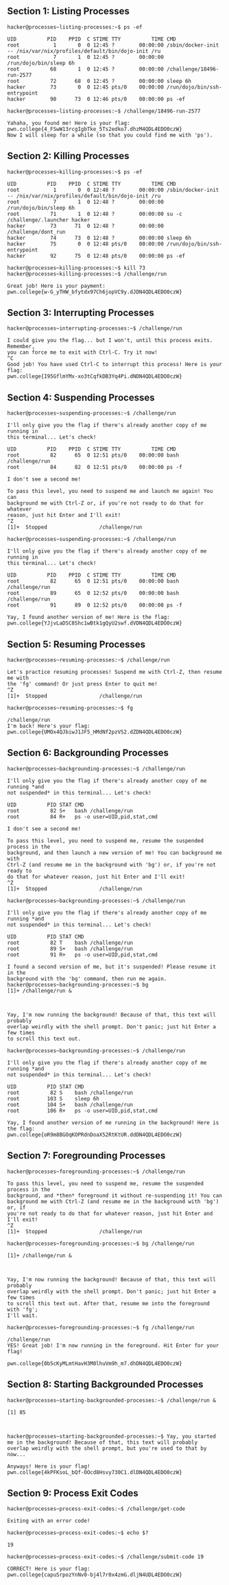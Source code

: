 ## Section 1: Listing Processes
`hacker@processes~listing-processes:~$ ps -ef`
```
UID          PID    PPID  C STIME TTY          TIME CMD
root           1       0  0 12:45 ?        00:00:00 /sbin/docker-init -- /nix/var/nix/profiles/default/bin/dojo-init /ru
root           7       1  0 12:45 ?        00:00:00 /run/dojo/bin/sleep 6h
root          68       1  0 12:45 ?        00:00:00 /challenge/18496-run-2577
root          72      68  0 12:45 ?        00:00:00 sleep 6h
hacker        73       0  0 12:45 pts/0    00:00:00 /run/dojo/bin/ssh-entrypoint
hacker        90      73  0 12:46 pts/0    00:00:00 ps -ef
```
`hacker@processes~listing-processes:~$ /challenge/18496-run-2577`
```
Yahaha, you found me! Here is your flag:
pwn.college{4_FSwW13rcgIgbTke_5Ts2edko7.dhzM4QDL4EDO0czW}
Now I will sleep for a while (so that you could find me with 'ps').
```
## Section 2: Killing Processes
`hacker@processes~killing-processes:~$ ps -ef`
```
UID          PID    PPID  C STIME TTY          TIME CMD
root           1       0  0 12:48 ?        00:00:00 /sbin/docker-init -- /nix/var/nix/profiles/default/bin/dojo-init /ru
root           7       1  0 12:48 ?        00:00:00 /run/dojo/bin/sleep 6h
root          71       1  0 12:48 ?        00:00:00 su -c /challenge/.launcher hacker
hacker        73      71  0 12:48 ?        00:00:00 /challenge/dont_run
hacker        74      73  0 12:48 ?        00:00:00 sleep 6h
hacker        75       0  0 12:48 pts/0    00:00:00 /run/dojo/bin/ssh-entrypoint
hacker        92      75  0 12:48 pts/0    00:00:00 ps -ef
```
`hacker@processes~killing-processes:~$ kill 73`
`hacker@processes~killing-processes:~$ /challenge/run`
```
Great job! Here is your payment:
pwn.college{w-G_yTHW_bfytdx97Ch6jopVC9y.dJDN4QDL4EDO0czW}
```
## Section 3: Interrupting Processes
`hacker@processes~interrupting-processes:~$ /challenge/run`
```
I could give you the flag... but I won't, until this process exits. Remember,
you can force me to exit with Ctrl-C. Try it now!
^C
Good job! You have used Ctrl-C to interrupt this process! Here is your flag:
pwn.college{I95GflmYMx-xo3tCqfkDB3Yq4Pi.dNDN4QDL4EDO0czW}
```
## Section 4: Suspending Processes
`hacker@processes~suspending-processes:~$ /challenge/run`
```
I'll only give you the flag if there's already another copy of me running in
this terminal... Let's check!

UID          PID    PPID  C STIME TTY          TIME CMD
root          82      65  0 12:51 pts/0    00:00:00 bash /challenge/run
root          84      82  0 12:51 pts/0    00:00:00 ps -f

I don't see a second me!

To pass this level, you need to suspend me and launch me again! You can
background me with Ctrl-Z or, if you're not ready to do that for whatever
reason, just hit Enter and I'll exit!
^Z
[1]+  Stopped                 /challenge/run
```
`hacker@processes~suspending-processes:~$ /challenge/run`
```
I'll only give you the flag if there's already another copy of me running in
this terminal... Let's check!

UID          PID    PPID  C STIME TTY          TIME CMD
root          82      65  0 12:51 pts/0    00:00:00 bash /challenge/run
root          89      65  0 12:52 pts/0    00:00:00 bash /challenge/run
root          91      89  0 12:52 pts/0    00:00:00 ps -f

Yay, I found another version of me! Here is the flag:
pwn.college{YJjvLaDSC8Shc1wBtk1gQyU2swf.dVDN4QDL4EDO0czW}
```
## Section 5: Resuming Processes
`hacker@processes~resuming-processes:~$ /challenge/run`
```
Let's practice resuming processes! Suspend me with Ctrl-Z, then resume me with
the 'fg' command! Or just press Enter to quit me!
^Z
[1]+  Stopped                 /challenge/run
```
`hacker@processes~resuming-processes:~$ fg`
```
/challenge/run
I'm back! Here's your flag:
pwn.college{UMOx4QJbiwJ1JF5_HMdNf2pzVS2.dZDN4QDL4EDO0czW}
```
## Section 6: Backgrounding Processes
`hacker@processes~backgrounding-processes:~$ /challenge/run`
```
I'll only give you the flag if there's already another copy of me running *and
not suspended* in this terminal... Let's check!

UID          PID STAT CMD
root          82 S+   bash /challenge/run
root          84 R+   ps -o user=UID,pid,stat,cmd

I don't see a second me!

To pass this level, you need to suspend me, resume the suspended process in the
background, and then launch a new version of me! You can background me with
Ctrl-Z (and resume me in the background with 'bg') or, if you're not ready to
do that for whatever reason, just hit Enter and I'll exit!
^Z
[1]+  Stopped                 /challenge/run
```
`hacker@processes~backgrounding-processes:~$ /challenge/run`
```
I'll only give you the flag if there's already another copy of me running *and
not suspended* in this terminal... Let's check!

UID          PID STAT CMD
root          82 T    bash /challenge/run
root          89 S+   bash /challenge/run
root          91 R+   ps -o user=UID,pid,stat,cmd

I found a second version of me, but it's suspended! Please resume it in the
background with the 'bg' command, then run me again.
hacker@processes~backgrounding-processes:~$ bg
[1]+ /challenge/run &



Yay, I'm now running the background! Because of that, this text will probably
overlap weirdly with the shell prompt. Don't panic; just hit Enter a few times
to scroll this text out.
```
`hacker@processes~backgrounding-processes:~$ /challenge/run`
```
I'll only give you the flag if there's already another copy of me running *and
not suspended* in this terminal... Let's check!

UID          PID STAT CMD
root          82 S    bash /challenge/run
root         103 S    sleep 6h
root         104 S+   bash /challenge/run
root         106 R+   ps -o user=UID,pid,stat,cmd

Yay, I found another version of me running in the background! Here is the flag:
pwn.college{oR9m8BGOqKOPRdnDoaX52RtKtUR.ddDN4QDL4EDO0czW}
```
## Section 7: Foregrounding Processes
`hacker@processes~foregrounding-processes:~$ /challenge/run`
```
To pass this level, you need to suspend me, resume the suspended process in the
background, and *then* foreground it without re-suspending it! You can
background me with Ctrl-Z (and resume me in the background with 'bg') or, if
you're not ready to do that for whatever reason, just hit Enter and I'll exit!
^Z
[1]+  Stopped                 /challenge/run
```
`hacker@processes~foregrounding-processes:~$ bg /challenge/run`
```
[1]+ /challenge/run &



Yay, I'm now running the background! Because of that, this text will probably
overlap weirdly with the shell prompt. Don't panic; just hit Enter a few times
to scroll this text out. After that, resume me into the foreground with 'fg';
I'll wait.
```
`hacker@processes~foregrounding-processes:~$ fg /challenge/run`
```
/challenge/run
YES! Great job! I'm now running in the foreground. Hit Enter for your flag!

pwn.college{0b5cKyMLmtHavH3M0lhuVm9h_m7.dhDN4QDL4EDO0czW}
```
## Section 8: Starting Backgrounded Processes
`hacker@processes~starting-backgrounded-processes:~$ /challenge/run &`
```
[1] 85



hacker@processes~starting-backgrounded-processes:~$ Yay, you started me in the background! Because of that, this text will probably
overlap weirdly with the shell prompt, but you're used to that by now...

Anyways! Here is your flag!
pwn.college{4kPFKsoL_bQf-OOcd8Hsvy730C1.dlDN4QDL4EDO0czW}
```
## Section 9: Process Exit Codes
`hacker@processes~process-exit-codes:~$ /challenge/get-code`
```
Exiting with an error code!
```
`hacker@processes~process-exit-codes:~$ echo $?`
```
19
```
`hacker@processes~process-exit-codes:~$ /challenge/submit-code 19`
```
CORRECT! Here is your flag:
pwn.college{capuSrpozYnNv0-bj4l7r0x4zmG.dljN4UDL4EDO0czW}
```



